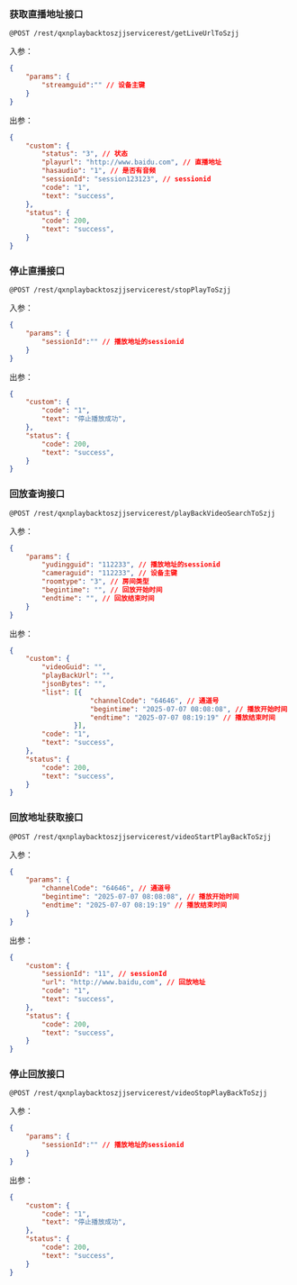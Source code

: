 

### 获取直播地址接口 

`@POST /rest/qxnplaybacktoszjjservicerest/getLiveUrlToSzjj`

入参：

```json
{
    "params": {
        "streamguid":"" // 设备主键
    }
}
```

出参：

```json
{
    "custom": {
        "status": "3", // 状态
        "playurl": "http://www.baidu.com", // 直播地址
        "hasaudio": "1", // 是否有音频
        "sessionId": "session123123", // sessionid
        "code": "1",
        "text": "success",
    },
    "status": {
        "code": 200,
        "text": "success",
    }
}
```

### 停止直播接口

`@POST /rest/qxnplaybacktoszjjservicerest/stopPlayToSzjj`

入参：

```json
{
    "params": {
        "sessionId":"" // 播放地址的sessionid
    }
}
```

出参：

```json
{
    "custom": {
        "code": "1",
        "text": "停止播放成功",
    },
    "status": {
        "code": 200,
        "text": "success",
    }
}
```

### 回放查询接口

`@POST /rest/qxnplaybacktoszjjservicerest/playBackVideoSearchToSzjj`

入参：

```json
{
    "params": {
        "yudingguid": "112233", // 播放地址的sessionid
        "cameraguid": "112233", // 设备主键
        "roomtype": "3", // 房间类型
        "begintime": "", // 回放开始时间
        "endtime": "", // 回放结束时间
    }
}
```

出参：

```json
{
    "custom": {
    	"videoGuid": "",
    	"playBackUrl": "",
    	"jsonBytes": "",
    	"list": [{
    				"channelCode": "64646", // 通道号
    				"begintime": "2025-07-07 08:08:08", // 播放开始时间
    				"endtime": "2025-07-07 08:19:19" // 播放结束时间
				}],
        "code": "1",
        "text": "success",
    },
    "status": {
        "code": 200,
        "text": "success",
    }
}
```

### 回放地址获取接口

`@POST /rest/qxnplaybacktoszjjservicerest/videoStartPlayBackToSzjj`

入参：

```json
{
    "params": {
        "channelCode": "64646", // 通道号
        "begintime": "2025-07-07 08:08:08", // 播放开始时间
        "endtime": "2025-07-07 08:19:19" // 播放结束时间
    }
}
```

出参：

```json
{
    "custom": {
        "sessionId": "11", // sessionId
        "url": "http://www.baidu,com", // 回放地址
        "code": "1",
        "text": "success",
    },
    "status": {
        "code": 200,
        "text": "success",
    }
}
```



### 停止回放接口

`@POST /rest/qxnplaybacktoszjjservicerest/videoStopPlayBackToSzjj`

入参：

```json
{
    "params": {
        "sessionId":"" // 播放地址的sessionid
    }
}
```

出参：

```json
{
    "custom": {
        "code": "1",
        "text": "停止播放成功",
    },
    "status": {
        "code": 200,
        "text": "success",
    }
}
```



